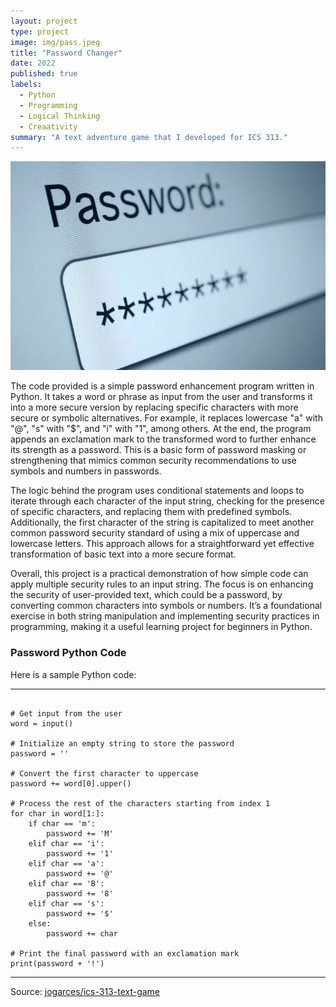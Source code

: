 ```yaml
---
layout: project
type: project
image: img/pass.jpeg
title: "Password Changer"
date: 2022
published: true
labels:
  - Python
  - Programming
  - Logical Thinking
  - Creaativity 
summary: "A text adventure game that I developed for ICS 313."
---
```


<img class="img-fluid" src="../img/password.jpeg">

The code provided is a simple password enhancement program written in Python. It takes a word or phrase as input from the user and transforms it into a more secure version by replacing specific characters with more secure or symbolic alternatives. For example, it replaces lowercase "a" with "@", "s" with "$", and "i" with "1", among others. At the end, the program appends an exclamation mark to the transformed word to further enhance its strength as a password. This is a basic form of password masking or strengthening that mimics common security recommendations to use symbols and numbers in passwords.

The logic behind the program uses conditional statements and loops to iterate through each character of the input string, checking for the presence of specific characters, and replacing them with predefined symbols. Additionally, the first character of the string is capitalized to meet another common password security standard of using a mix of uppercase and lowercase letters. This approach allows for a straightforward yet effective transformation of basic text into a more secure format.

Overall, this project is a practical demonstration of how simple code can apply multiple security rules to an input string. The focus is on enhancing the security of user-provided text, which could be a password, by converting common characters into symbols or numbers. It’s a foundational exercise in both string manipulation and implementing security practices in programming, making it a useful learning project for beginners in Python.

### Password Python Code

Here is a sample Python code:

<hr>

<pre><code>
# Get input from the user
word = input()

# Initialize an empty string to store the password
password = ''

# Convert the first character to uppercase
password += word[0].upper()

# Process the rest of the characters starting from index 1
for char in word[1:]:
    if char == 'm':
        password += 'M'
    elif char == 'i':
        password += '1'
    elif char == 'a':
        password += '@'
    elif char == 'B':
        password += '8'
    elif char == 's':
        password += '$'
    else:
        password += char

# Print the final password with an exclamation mark
print(password + '!')
</code></pre>

<hr>

Source: <a href="https://github.com/jogarces/ics-313-text-game"><i class="large github icon"></i>jogarces/ics-313-text-game</a>
